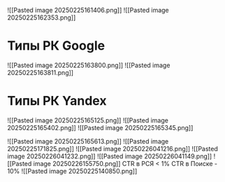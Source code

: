 ![[Pasted image 20250225161406.png]]
![[Pasted image 20250225162353.png]]
# Типы РК Google
![[Pasted image 20250225163800.png]]
![[Pasted image 20250225163811.png]]
# Типы РК Yandex
![[Pasted image 20250225165125.png]]
![[Pasted image 20250225165402.png]]
![[Pasted image 20250225165345.png]]

![[Pasted image 20250225165613.png]]
![[Pasted image 20250225171825.png]]
![[Pasted image 20250226041216.png]]
![[Pasted image 20250226041232.png]]
![[Pasted image 20250226041149.png]]
![[Pasted image 20250226155750.png]]
CTR в РСЯ < 1%
CTR в Поиске - 10%
![[Pasted image 20250225140850.png]]

